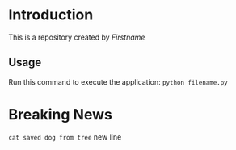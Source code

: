 # Introduction 
This is a repository created by *Firstname* 
## Usage
Run this command to execute the application: `python filename.py`
# Breaking News
`cat saved dog from tree`
new line

